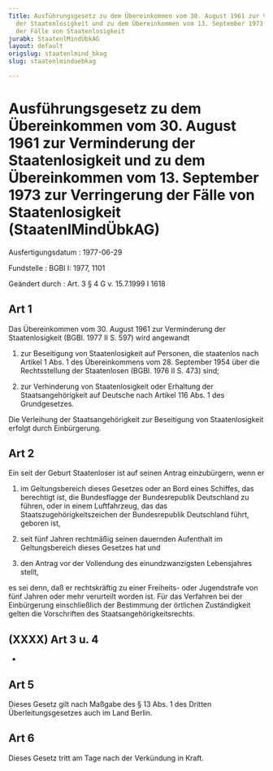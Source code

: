 ```yaml
---
Title: Ausführungsgesetz zu dem Übereinkommen vom 30. August 1961 zur Verminderung
  der Staatenlosigkeit und zu dem Übereinkommen vom 13. September 1973 zur Verringerung
  der Fälle von Staatenlosigkeit
jurabk: StaatenlMindÜbkAG
layout: default
origslug: staatenlmind_bkag
slug: staatenlminduebkag

---
```


# Ausführungsgesetz zu dem Übereinkommen vom 30. August 1961 zur Verminderung der Staatenlosigkeit und zu dem Übereinkommen vom 13. September 1973 zur Verringerung der Fälle von Staatenlosigkeit (StaatenlMindÜbkAG)

Ausfertigungsdatum
:   1977-06-29

Fundstelle
:   BGBl I: 1977, 1101

Geändert durch
:   Art. 3 § 4 G v. 15.7.1999 I 1618

## Art 1

Das Übereinkommen vom 30. August 1961 zur Verminderung der
Staatenlosigkeit (BGBl. 1977 II S. 597) wird angewandt

1.  zur Beseitigung von Staatenlosigkeit auf Personen, die staatenlos nach
    Artikel 1 Abs. 1 des Übereinkommens vom 28. September 1954 über die
    Rechtsstellung der Staatenlosen (BGBl. 1976 II S. 473) sind;


2.  zur Verhinderung von Staatenlosigkeit oder Erhaltung der
    Staatsangehörigkeit auf Deutsche nach Artikel 116 Abs. 1 des
    Grundgesetzes.



Die Verleihung der Staatsangehörigkeit zur Beseitigung von
Staatenlosigkeit erfolgt durch Einbürgerung.

## Art 2

Ein seit der Geburt Staatenloser ist auf seinen Antrag einzubürgern,
wenn er

1.  im Geltungsbereich dieses Gesetzes oder an Bord eines Schiffes, das
    berechtigt ist, die Bundesflagge der Bundesrepublik Deutschland zu
    führen, oder in einem Luftfahrzeug, das das
    Staatszugehörigkeitszeichen der Bundesrepublik Deutschland führt,
    geboren ist,


2.  seit fünf Jahren rechtmäßig seinen dauernden Aufenthalt im
    Geltungsbereich dieses Gesetzes hat und


3.  den Antrag vor der Vollendung des einundzwanzigsten Lebensjahres
    stellt,



es sei denn, daß er rechtskräftig zu einer Freiheits- oder
Jugendstrafe von fünf Jahren oder mehr verurteilt worden ist. Für das
Verfahren bei der Einbürgerung einschließlich der Bestimmung der
örtlichen Zuständigkeit gelten die Vorschriften des
Staatsangehörigkeitsrechts.

## (XXXX) Art 3 u. 4

-

## Art 5

Dieses Gesetz gilt nach Maßgabe des § 13 Abs. 1 des Dritten
Überleitungsgesetzes auch im Land Berlin.

## Art 6

Dieses Gesetz tritt am Tage nach der Verkündung in Kraft.

